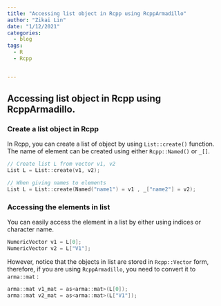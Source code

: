 ```yaml
---
title: "Accessing list object in Rcpp using RcppArmadillo"
author: "Zikai Lin"
date: "1/12/2021"
categories:
  - blog
tags:
  - R
  - Rcpp


---
```




## Accessing list object in Rcpp using RcppArmadillo.



### Create a list object in Rcpp

In Rcpp, you can create a list of object by using `List::create()` function. The name of element can be created using either `Rcpp::Named()` or `_[]`.

```cpp
// Create list L from vector v1, v2
List L = List::create(v1, v2);

// When giving names to elements
List L = List::create(Named("name1") = v1 , _["name2"] = v2);
```



### Accessing the elements in list

You can easily access the element in a list by either using indices or character name.

```cpp
NumericVector v1 = L[0];
NumericVector v2 = L["V1"];
```

However, notice that the objects in list are stored in `Rcpp::Vector` form, therefore, if you are using `RcppArmadillo`, you need to convert it to `arma::mat` :

```cpp
arma::mat v1_mat = as<arma::mat>(L[0]);
arma::mat v2_mat = as<arma::mat>(L["V1"]);
```

